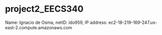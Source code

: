 # project2_EECS340
Name: Ignacio de Osma, netID: ido959, IP address: ec2-18-219-169-247.us-east-2.compute.amazonaws.com

